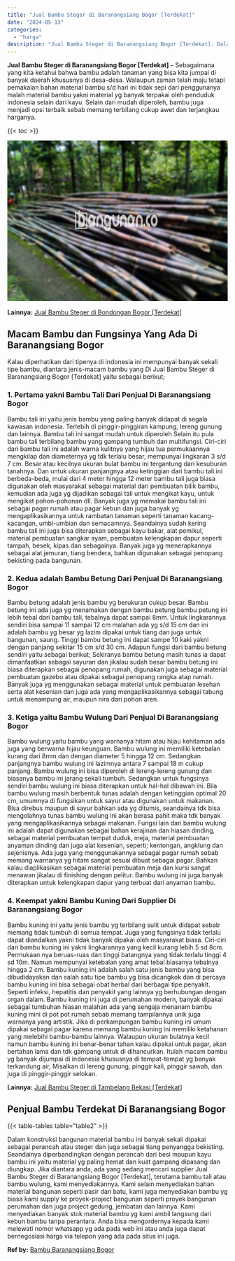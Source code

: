```yaml
---
title: "Jual Bambu Steger di Baranangsiang Bogor [Terdekat]"
date: "2024-05-13"
categories: 
  - "harga"
description: "Jual Bambu Steger di Baranangsiang Bogor [Terdekat]. Dalam konstruksi bangunan material bambu ini banyak sekali dipakai sebagai perancah atau steger dan juga..."
---
```


**Jual Bambu Steger di Baranangsiang Bogor \[Terdekat\]** – Sebagaimana yang kita ketahui bahwa bambu adalah tanaman yang bisa kita jumpai di banyak daerah khususnya di desa-desa. Walaupun zaman telah maju tetapi pemakaian bahan material bambu s/d hari ini tidak sepi dari penggunanya malah material bambu yakni material yg banyak terpakai oleh penduduk indonesia selain dari kayu. Selain dari mudah diperoleh, bambu juga menjadi opsi terbaik sebab memang terbilang cukup awet dan terjangkau harganya.

{{< toc >}}

![Jual Bambu Steger di Baranangsiang Bogor [Terdekat]](/images/jual-bambu-tali-11.png)

**Lainnya:** [Jual Bambu Steger di Bondongan Bogor \[Terdekat\]](https://bambu.bangunan.co/jual-bambu-steger-di-bondongan-bogor-terdekat/)

## Macam Bambu dan Fungsinya Yang Ada Di Baranangsiang Bogor

Kalau diperhatikan dari tipenya di indonesia ini mempunyai banyak sekali tipe bambu, diantara jenis-macam bambu yang Di Jual Bambu Steger di Baranangsiang Bogor \[Terdekat\] yaitu sebagai berikut;

### 1\. Pertama yakni Bambu Tali Dari Penjual Di Baranangsiang Bogor

Bambu tali ini yaitu jenis bambu yang paling banyak didapat di segala kawasan indonesia. Terlebih di pinggir-pinggiran kampung, lereng gunung dan lainnya. Bambu tali ini sangat mudah untuk diperoleh Selain itu pula bambu tali terbilang bambu yang gampang tumbuh dan multifungsi. Ciri-ciri dari bambu tali ini adalah warna kulitnya yang hijau tua permukaannya mengkilap dan diameternya yg tdk terlalu besar, mempunyai lingkaran 3 s/d 7 cm. Besar atau kecilnya ukuran bulat bambu ini tergantung dari kesuburan tanahnya. Dan untuk ukuran panjangnya atau ketinggian dari bambu tali ini berbeda-beda, mulai dari 4 meter hingga 12 meter bambu tali juga biasa digunakan oleh masyarakat sebagai material dari pembuatan bilik bambu, kemudian ada juga yg dijadikan sebagai tali untuk mengikat kayu, untuk mengikat pohon-pohonan dll. Banyak juga yg memakai bambu tali ini sebagai pagar rumah atau pagar kebun dan juga banyak yg mengaplikasikannya untuk rambatan tanaman seperti tanaman kacang-kacangan, umbi-umbian dan semacamnya. Seandainya sudah kering bambu tali ini juga bisa diterapkan sebagai kayu bakar, alat pemikul, material pembuatan sangkar ayam, pembuatan kelengkapan dapur seperti tampah, besek, kipas dan sebagainya. Banyak juga yg menerapkannya sebagai alat jemuran, tiang bendera, bahkan digunakan sebagai penopang bekisting pada bangunan.

### 2\. Kedua adalah Bambu Betung Dari Penjual Di Baranangsiang Bogor

Bambu betung adalah jenis bambu yg berukuran cukup besar. Bambu betung ini ada juga yg menamakan dengan bambu petung bambu petung ini lebih tebal dari bambu tali, tebalnya dapat sampai 8mm. Untuk lingkarannya sendiri bisa sampai 11 sampai 12 cm malahan ada yg s/d 15 cm dan ini adalah bambu yg besar yg lazim dipakai untuk tiang dan juga untuk bangunan, saung. Tinggi bambu betung ini dapat sampe 10 kaki yakni dengan panjang sekitar 15 cm s/d 30 cm. Adapun fungsi dari bambu betung sendiri yaitu sebagai berikut; Sekiranya bambu betung masih tunas ia dapat dimanfaatkan sebagai sayuran dan jikalau sudah besar bambu betung ini biasa diterapkan sebagai penopang rumah, digunakan juga sebagai material pembuatan gazebo atau dipakai sebagai penopang rangka atap rumah. Banyak juga yg menggunakan sebagai material untuk pembuatan lesehan serta alat kesenian dan juga ada yang mengaplikasikannya sebagai tabung untuk menampung air, maupun nira dari pohon aren.

### 3\. Ketiga yaitu Bambu Wulung Dari Penjual Di Baranangsiang Bogor

Bambu wulung yaitu bambu yang warnanya hitam atau hijau kehitaman ada juga yang berwarna hijau keunguan. Bambu wulung ini memiliki ketebalan kurang dari 8mm dan dengan diameter 5 hingga 12 cm. Sedangkan panjangnya bambu wulung ini lazimnya antara 7 sampai 18 m cukup panjang. Bambu wulung ini bisa diperoleh di lereng-lereng gunung dan biasanya bambu ini jarang sekali tumbuh. Sedangkan untuk fungsinya sendiri bambu wulung ini biasa diterapkan untuk hal-hal dibawah ini. Bila bambu wulung masih berbentuk tunas adalah dengan ketinggian optimal 20 cm, umumnya di fungsikan untuk sayur atau digunakan untuk makanan. Bisa direbus maupun di sayur bahkan ada yg ditumis, seandainya tdk bisa mengolahnya tunas bambu wulung ini akan berasa pahit maka tdk banyak yang mengaplikasikannya sebagai makanan. Fungsi lain dari bambu wulung ini adalah dapat digunakan sebagai bahan kerajinan dan hiasan dinding, sebagai material pembuatan tempat duduk, meja, material pembuatan anyaman dinding dan juga alat kesenian, seperti; kentongan, angklung dan sejenisnya. Ada juga yang menggunakannya sebagai pagar rumah sebab memang warnanya yg hitam sangat sesuai dibuat sebagai pagar. Bahkan kalau diaplikasikan sebagai material pembuatan meja dan kursi sangat menawan jikalau di finishing dengan pelitur. Bambu wulung ini juga banyak diterapkan untuk kelengkapan dapur yang terbuat dari anyaman bambu.

### 4\. Keempat yakni Bambu Kuning Dari Supplier Di Baranangsiang Bogor

Bambu kuning ini yaitu jenis bambu yg terbilang sulit untuk didapat sebab memang tidak tumbuh di semua tempat. Juga yang fungsinya tidak terlalu dapat diandalkan yakni tidak banyak dipakai oleh masyarakat biasa. Ciri-ciri dari bambu kuning ini yakni lingkarannya yang kecil kurang lebih 5 sd 8cm. Permukaan nya beruas-ruas dan tinggi batangnya yang tidak terlalu tinggi 4 sd 10m. Namun mempunyai ketebalan yang amat tebal biasanya tebalnya hingga 2 cm. Bambu kuning ini adalah salah satu jenis bambu yang bisa dibudidayakan dan salah satu tipe bambu yg bisa dicangkok dan di percaya bambu kuning ini bisa sebagai obat herbal dari berbagai tipe penyakit. Seperti infeksi, hepatitis dan penyakit yang lainnya yg berhubungan dengan organ dalam. Bambu kuning ini juga di perumahan modern, banyak dipakai sebagai tumbuhan hiasan malahan ada yang sengaja menanam bambu kuning mini di pot pot rumah sebab memang tampilannya unik juga warnanya yang artistik. Jika di perkampungan bambu kuning ini umum dipakai sebagai pagar karena memang bambu kuning ini memiliki ketahanan yang melebihi bambu-bambu lainnya. Walaupun ukuran bulatnya kecil namun bambu kuning ini benar-benar tahan kalau dipakai untuk pagar, akan bertahan lama dan tdk gampang untuk di dihancurkan. Itulah macam bambu yg banyak dijumpai di indonesia khususnya di tempat-tempat yg banyak terkandung air, Misalkan di lereng gunung, pinggir kali, pinggir sawah, dan juga di pinggir-pinggir selokan.

**Lainnya:** [Jual Bambu Steger di Tambelang Bekasi \[Terdekat\]](https://bambu.bangunan.co/jual-bambu-steger-di-tambelang-bekasi-terdekat/)

## Penjual Bambu Terdekat Di Baranangsiang Bogor

{{< table-tables table="table2" >}}

Dalam konstruksi bangunan material bambu ini banyak sekali dipakai sebagai perancah atau steger dan juga sebagai tiang penyangga bekisting. Seandainya diperbandingkan dengan perancah dari besi maupun kayu bambu ini yaitu material yg paling hemat dan kuat gampang dipasang dan diungkap. Jika diantara anda, ada yang sedang mencari supplier Jual Bambu Steger di Baranangsiang Bogor \[Terdekat\], terutama bambu tali atau bambu wulung, kami menyediakannya. Kami selain menyediakan bahan material bangunan seperti pasir dan batu, kami juga menyediakan bambu yg biasa kami supply ke proyek-project bangunan seperti proyek bangunan perumahan dan juga project gedung, jembatan dan lainnya. Kami menyediakan banyak stok material bambu yg kami ambil langsung dari kebun bambu tanpa perantara. Anda bisa mengordernya kepada kami melewati nomor whatsapp yg ada pada web ini atau anda juga dapat bernegosiasi harga via telepon yang ada pada situs ini juga.

**Ref by:** [Bambu Baranangsiang Bogor](https://id.wikipedia.org/wiki/Bambu)

